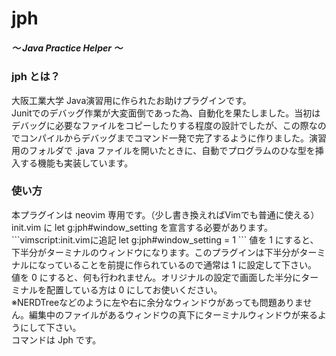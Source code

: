# jph <h5>～ Java Practice Helper ～
<h3>jph とは？</h3>
<lr>
<p>大阪工業大学 Java演習用に作られたお助けプラグインです。<br/>
Junitでのデバッグ作業が大変面倒であった為、自動化を果たしました。当初はデバッグに必要なファイルをコピーしたりする程度の設計でしたが、この際なのでコンパイルからデバッグまでコマンド一発で完了するように作りました。演習用のフォルダで .java ファイルを開いたときに、自動でプログラムのひな型を挿入する機能も実装しています。
<br/>
<h3>使い方</h3>
<p>本プラグインは neovim 専用です。（少し書き換えればVimでも普通に使える）<br/>
init.vim に let g:jph#window_setting を宣言する必要があります。<br/>
```vimscript:init.vimに追記
let g:jph#window_setting = 1
```
値を 1 にすると、下半分がターミナルのウィンドウになります。このプラグインは下半分がターミナルになっていることを前提に作られているので通常は 1 に設定して下さい。<br/>
値を 0 にすると、何も行われません。オリジナルの設定で画面した半分にターミナルを配置している方は 0 にしてお使いください。<br/>
※NERDTreeなどのように左や右に余分なウィンドウがあっても問題ありません。編集中のファイルがあるウィンドウの真下にターミナルウィンドウが来るようにして下さい。<br/>
コマンドは Jph です。
</p>

